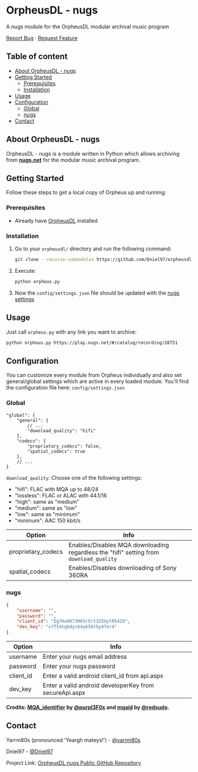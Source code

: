 <!-- PROJECT INTRO -->

OrpheusDL - nugs
=================

A nugs module for the OrpheusDL modular archival music program

[Report Bug](https://github.com/Dniel97/orpheusdl-nugs/issues)
·
[Request Feature](https://github.com/Dniel97/orpheusdl-nugs/issues)


## Table of content

- [About OrpheusDL - nugs](#about-orpheusdl---nugs)
- [Getting Started](#getting-started)
    - [Prerequisites](#prerequisites)
    - [Installation](#installation)
- [Usage](#usage)
- [Configuration](#configuration)
    - [Global](#global)
    - [nugs](#nugs)
- [Contact](#contact)



<!-- ABOUT ORPHEUS -->
## About OrpheusDL - nugs

OrpheusDL - nugs is a module written in Python which allows archiving from **[nugs.net](https://nugs.net)** for the modular music archival program.


<!-- GETTING STARTED -->
## Getting Started

Follow these steps to get a local copy of Orpheus up and running:

### Prerequisites

* Already have [OrpheusDL](https://github.com/yarrm80s/orpheusdl) installed

### Installation

1. Go to your `orpheusdl/` directory and run the following command:
   ```sh
   git clone --recurse-submodules https://github.com/Dniel97/orpheusdl-nugs.git modules/nugs
   ```
2. Execute:
   ```sh
   python orpheus.py
   ```
3. Now the `config/settings.json` file should be updated with the [nugs settings](#nugs)

<!-- USAGE EXAMPLES -->
## Usage

Just call `orpheus.py` with any link you want to archive:

```sh
python orpheus.py https://play.nugs.net/#/catalog/recording/28751
```

<!-- CONFIGURATION -->
## Configuration

You can customize every module from Orpheus individually and also set general/global settings which are active in every
loaded module. You'll find the configuration file here: `config/settings.json`

### Global

```json5
"global": {
    "general": {
        // ...
        "download_quality": "hifi"
    },
    "codecs": {
        "proprietary_codecs": false,
        "spatial_codecs": true
    },
    // ...
}
```

`download_quality`: Choose one of the following settings:
* "hifi": FLAC with MQA up to 48/24
* "lossless": FLAC or ALAC with 44.1/16
* "high": same as "medium"
* "medium": same as "low"
* "low": same as "minimum"
* "minimum": AAC 150 kbit/s


| Option             | Info                                                                                   |
|--------------------|----------------------------------------------------------------------------------------|
| proprietary_codecs | Enables/Disables MQA downloading regardless the "hifi" setting from `download_quality` |
| spatial_codecs     | Enables/Disables downloading of Sony 360RA                                             |

### nugs
```json
{
    "username": "",
    "password": "",
    "client_id": "Eg7HuH873H65r5rt325UytR5429",
    "dev_key": "x7f54tgbdyc64y656thy47er4"
}
```

| Option    | Info                                                   |
|-----------|--------------------------------------------------------|
| username  | Enter your nugs email address                          |
| password  | Enter your nugs password                               |
| client_id | Enter a valid android client_id from api.aspx          |
| dev_key   | Enter a valid android developerKey from secureApi.aspx |

**Credits: [MQA_identifier](https://github.com/purpl3F0x/MQA_identifier) by
[@purpl3F0x](https://github.com/purpl3F0x) and [mqaid](https://github.com/redsudo/mqaid) by
[@redsudo](https://github.com/redsudo).**

<!-- Contact -->
## Contact

Yarrm80s (pronounced 'Yeargh mateys!') - [@yarrm80s](https://github.com/yarrm80s)

Dniel97 - [@Dniel97](https://github.com/Dniel97)

Project Link: [OrpheusDL nugs Public GitHub Repository](https://github.com/Dniel97/orpheusdl-nugs)
